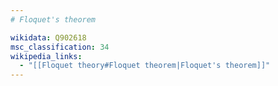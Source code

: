 ```yaml
---
# Floquet's theorem

wikidata: Q902618
msc_classification: 34
wikipedia_links:
  - "[[Floquet theory#Floquet theorem|Floquet's theorem]]"
---
```

